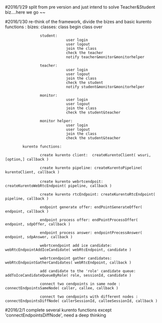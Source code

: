 #2016/1/29 split from pre version and just intend to solve Teacher&Student biz....here we go ~~

#2016/1/30 re-think of the framework, divide the bizes and basic kurento functions :
            bizes: 
                    classes: 
                                class begin
                                class over
                                
                    student:
                                user login
                                user logout
                                join the class
                                check the teacher
                                notify teacher&monitor&monitorhelper
                                
                    teacher:
                                user login
                                user logout
                                join the class
                                check the student
                                notify student&monitor&monitorhelper
                                                                
                    monitor:
                                user login
                                user logout
                                join the class
                                check the student&teacher
                                
                    monitor helper:
                                user login
                                user logout
                                join the class
                                check the student&teacher
                                
            kurento functions: 
            
                    create kurento client:  createKurentoClient( wsuri, [option,] callback )
                    
                    create kurento pipeline: createKurentoPipeline( kurentoClient, callback )
                    
                    create kurento webrtcendpoit:　createKurentoWebRtcEndpoint( pipeline, callback )
                    
                    create kurento rtcEndpoint: createKurentoRtcEndpoint( pipeline, callback )
                    
                    endpoint generate offer: endPointGenerateOffer( endpoint, callback )
                    
                    endpoint process offer: endPointProcessOffer( endpoint, sdpOffer, callback )
                    
                    endpoint process answer: endpointPrecessAnswer( endpoint, sdpAnswer, callback )
                    
                    webrtcendpoint add ice candidate: webRtcEndpointAddIceCandidate( webRtcEndpoint, candidate )
                    
                    webrtcendpoint gather candidates: webRtcEndpointGatherCandidates( webRtcEndpoint, callback )
                    
                    add candidate to the 'role' candidate queue: addToIceCandidateQueueByRole( role, sessionId, candidate )
                    
                    connect two cendpoints in same node : connectEndpointsSameNode( caller, callee, callback )
                    
                    connect two cendpoints with different nodes : connectEndpointsDiffNode( callerSessionId, calleeSessionId, callback )
                     
#2016/2/1 complete several kurento functions except 'connectEndpointsDiffNode', need a deep thinking
                    
                    
                    
                    